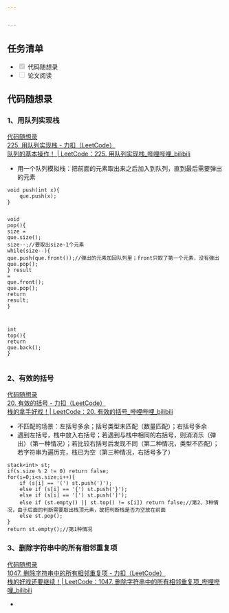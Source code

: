 ```yaml
---


---
```


<h2 id="任务清单">任务清单</h2>
<ul>
<li class="task-list-item"><input type="checkbox" class="task-list-item-checkbox" checked="true" disabled=""> 代码随想录</li>
<li class="task-list-item"><input type="checkbox" class="task-list-item-checkbox" disabled=""> 论文阅读</li>
</ul>
<h2 id="代码随想录">代码随想录</h2>
<h3 id="、用队列实现栈">1、用队列实现栈</h3>
<p><a href="https://www.programmercarl.com/0225.%E7%94%A8%E9%98%9F%E5%88%97%E5%AE%9E%E7%8E%B0%E6%A0%88.html#%E7%AE%97%E6%B3%95%E5%85%AC%E5%BC%80%E8%AF%BE">代码随想录</a><br>
<a href="https://leetcode.cn/problems/implement-stack-using-queues/description/">225. 用队列实现栈 - 力扣（LeetCode）</a><br>
<a href="https://www.bilibili.com/video/BV1Fd4y1K7sm/?vd_source=96ef48634663967d0116e79abff26934">队列的基本操作！ | LeetCode：225. 用队列实现栈_哔哩哔哩_bilibili</a></p>
<ul>
<li>用一个队列模拟栈：把前面的元素取出来之后加入到队列，直到最后需要弹出的元素</li>
</ul>
<pre class=" language-c"><code class="prism  language-c"><span class="token keyword">void</span> <span class="token function">push</span><span class="token punctuation">(</span><span class="token keyword">int</span> x<span class="token punctuation">)</span><span class="token punctuation">{</span>
	que<span class="token punctuation">.</span><span class="token function">push</span><span class="token punctuation">(</span>x<span class="token punctuation">)</span><span class="token punctuation">;</span>
<span class="token punctuation">}</span>

<span class="token keyword">void</span> <span class="token function">pop</span><span class="token punctuation">(</span><span class="token punctuation">)</span><span class="token punctuation">{</span>
	size <span class="token operator">=</span> que<span class="token punctuation">.</span><span class="token function">size</span><span class="token punctuation">(</span><span class="token punctuation">)</span><span class="token punctuation">;</span>
	size<span class="token operator">--</span><span class="token punctuation">;</span><span class="token comment">//要取出size-1个元素</span>
	<span class="token keyword">while</span><span class="token punctuation">(</span>size<span class="token operator">--</span><span class="token punctuation">)</span><span class="token punctuation">{</span>
		que<span class="token punctuation">.</span><span class="token function">push</span><span class="token punctuation">(</span>que<span class="token punctuation">.</span><span class="token function">front</span><span class="token punctuation">(</span><span class="token punctuation">)</span><span class="token punctuation">)</span><span class="token punctuation">;</span><span class="token comment">//弹出的元素加回队列里；front只取了第一个元素，没有弹出</span>
		que<span class="token punctuation">.</span><span class="token function">pop</span><span class="token punctuation">(</span><span class="token punctuation">)</span><span class="token punctuation">;</span>
	<span class="token punctuation">}</span>
	result <span class="token operator">=</span> que<span class="token punctuation">.</span><span class="token function">front</span><span class="token punctuation">(</span><span class="token punctuation">)</span><span class="token punctuation">;</span>
	que<span class="token punctuation">.</span><span class="token function">pop</span><span class="token punctuation">(</span><span class="token punctuation">)</span><span class="token punctuation">;</span>
	<span class="token keyword">return</span> result<span class="token punctuation">;</span>
<span class="token punctuation">}</span>

<span class="token keyword">int</span> <span class="token function">top</span><span class="token punctuation">(</span><span class="token punctuation">)</span><span class="token punctuation">{</span>
	<span class="token keyword">return</span> que<span class="token punctuation">.</span><span class="token function">back</span><span class="token punctuation">(</span><span class="token punctuation">)</span><span class="token punctuation">;</span>
<span class="token punctuation">}</span>
</code></pre>
<h3 id="、有效的括号">2、有效的括号</h3>
<p><a href="https://www.programmercarl.com/0020.%E6%9C%89%E6%95%88%E7%9A%84%E6%8B%AC%E5%8F%B7.html#%E7%AE%97%E6%B3%95%E5%85%AC%E5%BC%80%E8%AF%BE">代码随想录</a><br>
<a href="https://leetcode.cn/problems/valid-parentheses/description/">20. 有效的括号 - 力扣（LeetCode）</a><br>
<a href="https://www.bilibili.com/video/BV1AF411w78g?vd_source=96ef48634663967d0116e79abff26934&amp;spm_id_from=333.788.player.switch">栈的拿手好戏！| LeetCode：20. 有效的括号_哔哩哔哩_bilibili</a></p>
<ul>
<li>不匹配的场景：左括号多余；括号类型未匹配（数量匹配）；右括号多余</li>
<li>遇到左括号，栈中放入右括号；若遇到与栈中相同的右括号，则消消乐（弹出）（第一种情况）；若比较右括号后发现不同（第二种情况，类型不匹配）；若字符串为遍历完，栈已为空（第三种情况，右括号多了）</li>
</ul>
<pre class=" language-c"><code class="prism  language-c">stack<span class="token operator">&lt;</span><span class="token keyword">int</span><span class="token operator">&gt;</span> st<span class="token punctuation">;</span>
<span class="token keyword">if</span><span class="token punctuation">(</span>s<span class="token punctuation">.</span>size <span class="token operator">%</span> <span class="token number">2</span> <span class="token operator">!=</span> <span class="token number">0</span><span class="token punctuation">)</span> <span class="token keyword">return</span> false<span class="token punctuation">;</span>
<span class="token keyword">for</span><span class="token punctuation">(</span>i<span class="token operator">=</span><span class="token number">0</span><span class="token punctuation">;</span>i<span class="token operator">&lt;</span>s<span class="token punctuation">.</span>size<span class="token punctuation">;</span>i<span class="token operator">++</span><span class="token punctuation">)</span><span class="token punctuation">{</span>
	<span class="token keyword">if</span> <span class="token punctuation">(</span>s<span class="token punctuation">[</span>i<span class="token punctuation">]</span> <span class="token operator">==</span> <span class="token string">'('</span><span class="token punctuation">)</span> st<span class="token punctuation">.</span><span class="token function">push</span><span class="token punctuation">(</span><span class="token string">')'</span><span class="token punctuation">)</span><span class="token punctuation">;</span>
	<span class="token keyword">else</span> <span class="token keyword">if</span> <span class="token punctuation">(</span>s<span class="token punctuation">[</span>i<span class="token punctuation">]</span> <span class="token operator">==</span> <span class="token string">'{'</span><span class="token punctuation">)</span> st<span class="token punctuation">.</span><span class="token function">push</span><span class="token punctuation">(</span><span class="token string">'}'</span><span class="token punctuation">)</span><span class="token punctuation">;</span>
	<span class="token keyword">else</span> <span class="token keyword">if</span> <span class="token punctuation">(</span>s<span class="token punctuation">[</span>i<span class="token punctuation">]</span> <span class="token operator">==</span> <span class="token string">'['</span><span class="token punctuation">)</span> st<span class="token punctuation">.</span><span class="token function">push</span><span class="token punctuation">(</span><span class="token string">']'</span><span class="token punctuation">)</span><span class="token punctuation">;</span>
	<span class="token keyword">else</span> <span class="token keyword">if</span> <span class="token punctuation">(</span>st<span class="token punctuation">.</span><span class="token function">empty</span><span class="token punctuation">(</span><span class="token punctuation">)</span> <span class="token operator">||</span> st<span class="token punctuation">.</span><span class="token function">top</span><span class="token punctuation">(</span><span class="token punctuation">)</span> <span class="token operator">!=</span> s<span class="token punctuation">[</span>i<span class="token punctuation">]</span><span class="token punctuation">)</span> <span class="token keyword">return</span> false<span class="token punctuation">;</span><span class="token comment">//第2、3种情况，由于后面的判断需要取出栈顶元素，故把判断栈是否为空放在前面</span>
	<span class="token keyword">else</span> st<span class="token punctuation">.</span><span class="token function">pop</span><span class="token punctuation">(</span><span class="token punctuation">)</span><span class="token punctuation">;</span>
<span class="token punctuation">}</span>
<span class="token keyword">return</span> st<span class="token punctuation">.</span><span class="token function">empty</span><span class="token punctuation">(</span><span class="token punctuation">)</span><span class="token punctuation">;</span><span class="token comment">//第1种情况</span>
</code></pre>
<h3 id="、删除字符串中的所有相邻重复项">3、删除字符串中的所有相邻重复项</h3>
<p><a href="https://www.programmercarl.com/1047.%E5%88%A0%E9%99%A4%E5%AD%97%E7%AC%A6%E4%B8%B2%E4%B8%AD%E7%9A%84%E6%89%80%E6%9C%89%E7%9B%B8%E9%82%BB%E9%87%8D%E5%A4%8D%E9%A1%B9.html#%E7%AE%97%E6%B3%95%E5%85%AC%E5%BC%80%E8%AF%BE">代码随想录</a><br>
<a href="https://leetcode.cn/problems/remove-all-adjacent-duplicates-in-string/description/">1047. 删除字符串中的所有相邻重复项 - 力扣（LeetCode）</a><br>
<a href="https://www.bilibili.com/video/BV12a411P7mw?vd_source=96ef48634663967d0116e79abff26934&amp;spm_id_from=333.788.player.switch">栈的好戏还要继续！| LeetCode：1047. 删除字符串中的所有相邻重复项_哔哩哔哩_bilibili</a></p>
<ul>
<li></li>
</ul>

